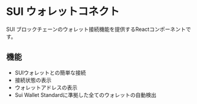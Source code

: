 # SUI ウォレットコネクト

SUI ブロックチェーンのウォレット接続機能を提供するReactコンポーネントです。

## 機能

- SUIウォレットとの簡単な接続
- 接続状態の表示
- ウォレットアドレスの表示
- Sui Wallet Standardに準拠した全てのウォレットの自動検出
